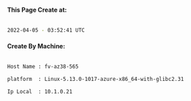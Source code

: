 
   
#### This Page Create at:

```bash

2022-04-05 - 03:52:41 UTC

```

#### Create By Machine:

```bash

Host Name : fv-az38-565

platform  : Linux-5.13.0-1017-azure-x86_64-with-glibc2.31

Ip Local  : 10.1.0.21

```

